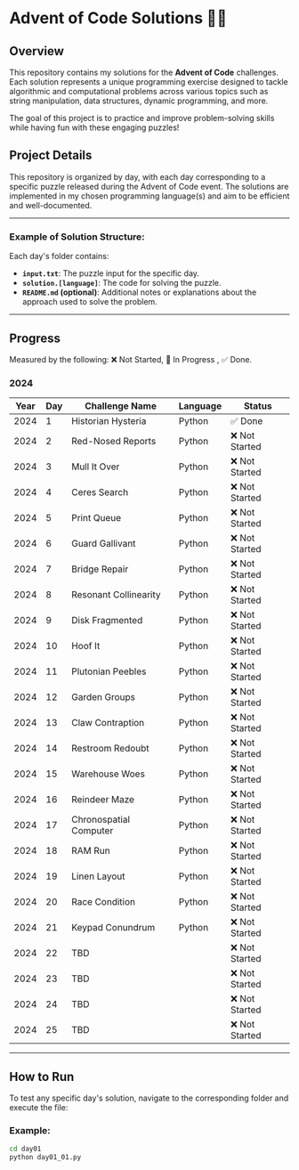 # Advent of Code Solutions 🎄✨

## Overview

This repository contains my solutions for the **Advent of Code** challenges. Each solution represents a unique programming exercise designed to tackle algorithmic and computational problems across various topics such as string manipulation, data structures, dynamic programming, and more.

The goal of this project is to practice and improve problem-solving skills while having fun with these engaging puzzles!

## Project Details

This repository is organized by day, with each day corresponding to a specific puzzle released during the Advent of Code event. The solutions are implemented in my chosen programming language(s) and aim to be efficient and well-documented.

---

### Example of Solution Structure:

Each day's folder contains:
- **`input.txt`**: The puzzle input for the specific day.
- **`solution.[language]`**: The code for solving the puzzle.
- **`README.md` (optional)**: Additional notes or explanations about the approach used to solve the problem.

---

## Progress

Measured by the following: ❌ Not Started, 🔄 In Progress , ✅ Done.

### 2024

| Year | Day | Challenge Name                 | Language       | Status          |
|------|-----|--------------------------------|----------------|-----------------|
| 2024 | 1   | Historian Hysteria             | Python         | ✅ Done         |
| 2024 | 2   | Red-Nosed Reports              | Python         | ❌ Not Started  |
| 2024 | 3   | Mull It Over                   | Python         | ❌ Not Started  |
| 2024 | 4   | Ceres Search                   | Python         | ❌ Not Started  |
| 2024 | 5   | Print Queue                    | Python         | ❌ Not Started  |
| 2024 | 6   | Guard Gallivant                | Python         | ❌ Not Started  |
| 2024 | 7   | Bridge Repair                  | Python         | ❌ Not Started  |
| 2024 | 8   | Resonant Collinearity          | Python         | ❌ Not Started  |
| 2024 | 9   | Disk Fragmented                | Python         | ❌ Not Started  |
| 2024 | 10  | Hoof It                        | Python         | ❌ Not Started  |
| 2024 | 11  | Plutonian Peebles              | Python         | ❌ Not Started  |
| 2024 | 12  | Garden Groups                  | Python         | ❌ Not Started  |
| 2024 | 13  | Claw Contraption               | Python         | ❌ Not Started  |
| 2024 | 14  | Restroom Redoubt               | Python         | ❌ Not Started  |
| 2024 | 15  | Warehouse Woes                 | Python         | ❌ Not Started  |
| 2024 | 16  | Reindeer Maze                  | Python         | ❌ Not Started  |
| 2024 | 17  | Chronospatial Computer         | Python         | ❌ Not Started  |
| 2024 | 18  | RAM Run                        | Python         | ❌ Not Started  |
| 2024 | 19  | Linen Layout                   | Python         | ❌ Not Started  |
| 2024 | 20  | Race Condition                 | Python         | ❌ Not Started  |
| 2024 | 21  | Keypad Conundrum               | Python         | ❌ Not Started  |
| 2024 | 22  | TBD                            |                | ❌ Not Started  |
| 2024 | 23  | TBD                            |                | ❌ Not Started  |
| 2024 | 24  | TBD                            |                | ❌ Not Started  |
| 2024 | 25  | TBD                            |                | ❌ Not Started  |

---

## How to Run

To test any specific day's solution, navigate to the corresponding folder and execute the file:

### Example:
```bash
cd day01
python day01_01.py
